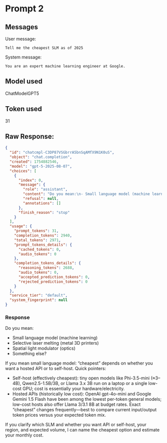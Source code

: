 # Prompt 2

## Messages

User message:

```
Tell me the cheapest SLM as of 2025
```

System message:

```
You are an expert machine learning engineer at Google.
```

## Model used

ChatModelGPT5

## Token used

31

## Raw Response:

```json
{
  "id": "chatcmpl-C3DP87VSGbrrA5bnSqAMfX9N1K0uS",
  "object": "chat.completion",
  "created": 1754882546,
  "model": "gpt-5-2025-08-07",
  "choices": [
    {
      "index": 0,
      "message": {
        "role": "assistant",
        "content": "Do you mean:\n- Small language model (machine learning)\n- Selective laser melting (metal 3D printers)\n- Spatial light modulator (optics)\n- Something else?\n\nIf you mean small language model: “cheapest” depends on whether you want a hosted API or to self-host. Quick pointers:\n- Self-host (effectively cheapest): tiny open models like Phi-3.5-mini (≈3–4B), Qwen2.5-1.5B/3B, or Llama 3.x 3B run on a laptop or a single low-cost GPU; cost is essentially your hardware/electricity.\n- Hosted APIs (historically low cost): OpenAI gpt-4o-mini and Google Gemini 1.5 Flash have been among the lowest per-token general models; low-cost hosts also offer Llama 3/3.1 8B at budget rates. Exact “cheapest” changes frequently—best to compare current input/output token prices versus your expected token mix.\n\nIf you clarify which SLM and whether you want API or self-host, your region, and expected volume, I can name the cheapest option and estimate your monthly cost.",
        "refusal": null,
        "annotations": []
      },
      "finish_reason": "stop"
    }
  ],
  "usage": {
    "prompt_tokens": 31,
    "completion_tokens": 2940,
    "total_tokens": 2971,
    "prompt_tokens_details": {
      "cached_tokens": 0,
      "audio_tokens": 0
    },
    "completion_tokens_details": {
      "reasoning_tokens": 2688,
      "audio_tokens": 0,
      "accepted_prediction_tokens": 0,
      "rejected_prediction_tokens": 0
    }
  },
  "service_tier": "default",
  "system_fingerprint": null
}
```


### Response

Do you mean:
- Small language model (machine learning)
- Selective laser melting (metal 3D printers)
- Spatial light modulator (optics)
- Something else?

If you mean small language model: “cheapest” depends on whether you want a hosted API or to self-host. Quick pointers:
- Self-host (effectively cheapest): tiny open models like Phi-3.5-mini (≈3–4B), Qwen2.5-1.5B/3B, or Llama 3.x 3B run on a laptop or a single low-cost GPU; cost is essentially your hardware/electricity.
- Hosted APIs (historically low cost): OpenAI gpt-4o-mini and Google Gemini 1.5 Flash have been among the lowest per-token general models; low-cost hosts also offer Llama 3/3.1 8B at budget rates. Exact “cheapest” changes frequently—best to compare current input/output token prices versus your expected token mix.

If you clarify which SLM and whether you want API or self-host, your region, and expected volume, I can name the cheapest option and estimate your monthly cost.
